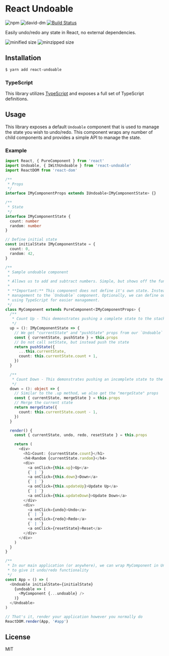 # React Undoable

![npm](https://img.shields.io/npm/v/react-undoable.svg)
![david-dm](https://david-dm.org/UnicornHeartClub/react-undoable.svg)
[![Build Status](https://travis-ci.com/UnicornHeartClub/react-undoable.svg?branch=master)](https://travis-ci.com/UnicornHeartClub/react-undoable)

Easily undo/redo any state in React, no external dependencies.

![minified size](https://badgen.net/bundlephobia/min/react-undoable)
![minzipped size](https://badgen.net/bundlephobia/minzip/react-undoable)

## Installation

```bash
$ yarn add react-undoable
```

### TypeScript

This library utilizes [TypeScript](https://www.typescriptlang.org/) and exposes a full set of
TypeScript definitions.

## Usage


This library exposes a default `Undoable` component that is used to manage the state you wish to undo/redo. This component wraps any number of child components and provides a simple API to manage the state.

### Example

```typescript
import React, { PureComponent } from 'react'
import Undoable, { IWithUndoable } from 'react-undoable'
import ReactDOM from 'react-dom'

/**
 * Props
 */
interface IMyComponentProps extends IUndoable<IMyComponentState> {}

/**
 * State
 */
interface IMyComponentState {
  count: number
  random: number
}

// Define initial state
const initialState IMyComponentState = {
  count: 0,
  random: 42,
}

/**
 * Sample undoable component
 *
 * Allows us to add and subtract numbers. Simple, but shows off the functionality
 *
 * **Important:** This component does not define it's own state. Instead, we defer state
 * management to the `Undoable` component. Optionally, we can define our supposed state
 * using TypeScript for easier management.
 */
class MyComponent extends PureComponent<IMyComponentProps> {
  /**
   * Count Up - This demonstrates pushing a complete state to the stack
   */
  up = (): IMyComponentState => {
    // We get "currentState" and "pushState" props from our `Undoable`
    const { currentState, pushState } = this.props
    // Do not call setState, but instead push the state
    return pushState({
      ...this.currentState,
      count: this.currentState.count + 1,
    })
  }

  /**
   * Count Down - This demonstrates pushing an incomplete state to the stack and merging it
   */
  down = (): object => {
    // Similar to the .up method, we also get the "mergeState" props
    const { currentState, mergeState } = this.props
    // Merge the current state
    return mergeState({
      count: this.currentState.count - 1,
    })
  }

  render() {
    const { currentState, undo, redo, resetState } = this.props

    return (
      <div>
        <h1>Count: {currentState.count}</h1>
        <h4>Random {currentState.random}</h4>
        <div>
          <a onClick={this.up}>Up</a>
          {` | `}
          <a onClick={this.down}>Down</a>
          {` | `}
          <a onClick={this.updateUp}>Update Up</a>
          {` | `}
          <a onClick={this.updateDown}>Update Down</a>
        </div>
        <div>
          <a onClick={undo}>Undo</a>
          {` | `}
          <a onClick={redo}>Redo</a>
          {` | `}
          <a onClick={resetState}>Reset</a>
        </div>
      </div>
    )
  }
}

/**
 * In our main application (or anywhere), we can wrap MyComponent in Undoable
 * to give it undo/redo functionality
 */
const App = () => (
  <Undoable initialState={initialState}
    {undoable => (
      <MyComponent {...undoable} />
    )}
  </Undoable>
)

// That's it, render your application however you normally do
ReactDOM.render(App, '#app')
```

## License

MIT
